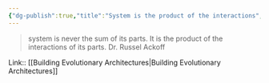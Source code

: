 ```yaml
---
{"dg-publish":true,"title":"System is the product of the interactions","tags":["quotes"],"date":"2022-09-03T15:06:54+03:00","permalink":"/quotes/202209031506/","dgHomeLink":false,"dgPassFrontmatter":true}
---
```



> system is never the sum of its parts. It is the product of the interactions of its parts.
Dr. Russel Ackoff

Link:: [[Building Evolutionary Architectures|Building Evolutionary Architectures]]

